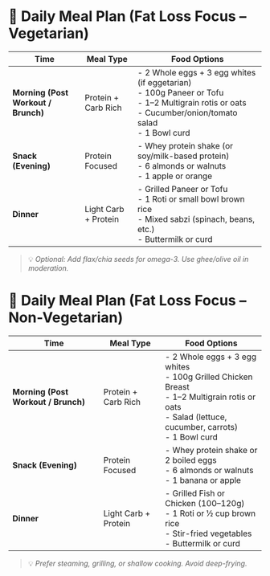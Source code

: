 # 🥗 Daily Meal Plan (Fat Loss Focus – Vegetarian)

| **Time**         | **Meal Type**        | **Food Options**                                                                                      |
|------------------|----------------------|--------------------------------------------------------------------------------------------------------|
| **Morning (Post Workout / Brunch)** | Protein + Carb Rich | - 2 Whole eggs + 3 egg whites (if eggetarian)  <br> - 100g Paneer or Tofu <br> - 1–2 Multigrain rotis or oats <br> - Cucumber/onion/tomato salad <br> - 1 Bowl curd |
| **Snack (Evening)** | Protein Focused     | - Whey protein shake (or soy/milk-based protein) <br> - 6 almonds or walnuts <br> - 1 apple or orange |
| **Dinner**       | Light Carb + Protein | - Grilled Paneer or Tofu <br> - 1 Roti or small bowl brown rice <br> - Mixed sabzi (spinach, beans, etc.) <br> - Buttermilk or curd |

> 💡 *Optional: Add flax/chia seeds for omega-3. Use ghee/olive oil in moderation.*

# 🍗 Daily Meal Plan (Fat Loss Focus – Non-Vegetarian)

| **Time**         | **Meal Type**        | **Food Options**                                                                                      |
|------------------|----------------------|--------------------------------------------------------------------------------------------------------|
| **Morning (Post Workout / Brunch)** | Protein + Carb Rich | - 2 Whole eggs + 3 egg whites <br> - 100g Grilled Chicken Breast <br> - 1–2 Multigrain rotis or oats <br> - Salad (lettuce, cucumber, carrots) <br> - 1 Bowl curd |
| **Snack (Evening)** | Protein Focused     | - Whey protein shake or 2 boiled eggs <br> - 6 almonds or walnuts <br> - 1 banana or apple |
| **Dinner**       | Light Carb + Protein | - Grilled Fish or Chicken (100–120g) <br> - 1 Roti or ½ cup brown rice <br> - Stir-fried vegetables <br> - Buttermilk or curd |

> 💡 *Prefer steaming, grilling, or shallow cooking. Avoid deep-frying.*
